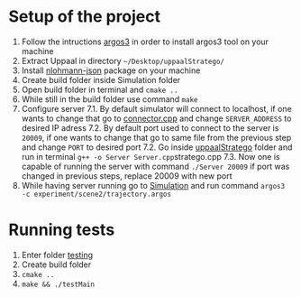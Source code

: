# Setup of the project
1. Follow the intructions [argos3](https://github.com/ilpincy/argos3) in order to install argos3 tool on your machine
2. Extract Uppaal in directory `~/Desktop/uppaalStratego/`
3. Install [nlohmann-json](https://github.com/nlohmann/json) package on your machine
4. Create build folder inside Simulation folder
5. Open build folder in terminal and `cmake ..`
6. While still in the build folder use command `make`
7. Configure server
	7.1. By default simulator will connect to localhost, if one wants to change that go to
    [connector.cpp](https://github.com/DEIS-Tools/Swarm-Robotics/blob/master/Simulation/controllers/connector.cpp) and change `SERVER_ADDRESS` to desired IP adress
	7.2. By default port used to connect to the server is `20009`, if one wants to change 
		that go to same file from the previous step and change `PORT` to desired port
	7.2. Go inside [uppaalStratego](https://github.com/DEIS-Tools/Swarm-Robotics/tree/master/Simulation/uppaalStratego) folder and run in terminal `g++ -o Server Server.cpp`stratego.cpp
	7.3. Now one is capable of running the server with command `./Server 20009` if port was
		changed in previous steps, replace 20009 with new port
8. While having server running go to [Simulation](https://github.com/DEIS-Tools/Swarm-Robotics/tree/master/Simulation) and run command `argos3 -c experiment/scene2/trajectory.argos`


# Running tests
1. Enter folder [testing](https://github.com/DEIS-Tools/Swarm-Robotics/tree/master/Simulation/testing)
2. Create build folder 
3. `cmake ..`
4. `make && ./testMain`